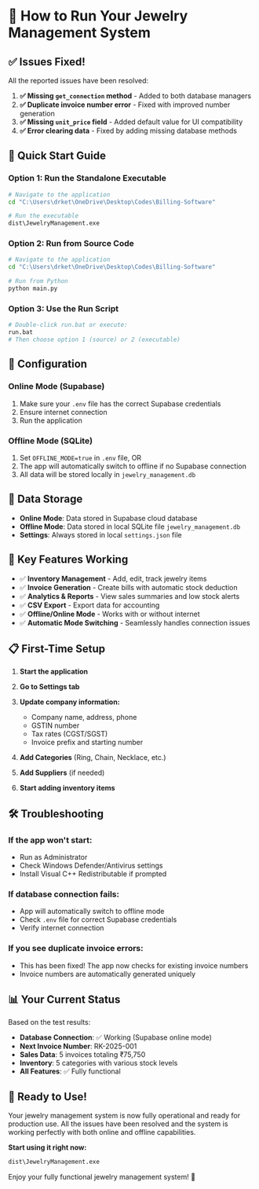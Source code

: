 # 🎯 How to Run Your Jewelry Management System

## ✅ Issues Fixed!

All the reported issues have been resolved:

1. **✅ Missing `get_connection` method** - Added to both database managers
2. **✅ Duplicate invoice number error** - Fixed with improved number generation
3. **✅ Missing `unit_price` field** - Added default value for UI compatibility
4. **✅ Error clearing data** - Fixed by adding missing database methods

## 🚀 Quick Start Guide

### **Option 1: Run the Standalone Executable**

```bash
# Navigate to the application
cd "C:\Users\drket\OneDrive\Desktop\Codes\Billing-Software"

# Run the executable
dist\JewelryManagement.exe
```

### **Option 2: Run from Source Code**

```bash
# Navigate to the application
cd "C:\Users\drket\OneDrive\Desktop\Codes\Billing-Software"

# Run from Python
python main.py
```

### **Option 3: Use the Run Script**

```bash
# Double-click run.bat or execute:
run.bat
# Then choose option 1 (source) or 2 (executable)
```

## 🔧 Configuration

### **Online Mode (Supabase)**

1. Make sure your `.env` file has the correct Supabase credentials
2. Ensure internet connection
3. Run the application

### **Offline Mode (SQLite)**

1. Set `OFFLINE_MODE=true` in `.env` file, OR
2. The app will automatically switch to offline if no Supabase connection
3. All data will be stored locally in `jewelry_management.db`

## 💾 Data Storage

- **Online Mode**: Data stored in Supabase cloud database
- **Offline Mode**: Data stored in local SQLite file `jewelry_management.db`
- **Settings**: Always stored in local `settings.json` file

## 🎯 Key Features Working

- ✅ **Inventory Management** - Add, edit, track jewelry items
- ✅ **Invoice Generation** - Create bills with automatic stock deduction
- ✅ **Analytics & Reports** - View sales summaries and low stock alerts
- ✅ **CSV Export** - Export data for accounting
- ✅ **Offline/Online Mode** - Works with or without internet
- ✅ **Automatic Mode Switching** - Seamlessly handles connection issues

## 📋 First-Time Setup

1. **Start the application**
2. **Go to Settings tab**
3. **Update company information:**

   - Company name, address, phone
   - GSTIN number
   - Tax rates (CGST/SGST)
   - Invoice prefix and starting number

4. **Add Categories** (Ring, Chain, Necklace, etc.)
5. **Add Suppliers** (if needed)
6. **Start adding inventory items**

## 🛠️ Troubleshooting

### **If the app won't start:**

- Run as Administrator
- Check Windows Defender/Antivirus settings
- Install Visual C++ Redistributable if prompted

### **If database connection fails:**

- App will automatically switch to offline mode
- Check `.env` file for correct Supabase credentials
- Verify internet connection

### **If you see duplicate invoice errors:**

- This has been fixed! The app now checks for existing invoice numbers
- Invoice numbers are automatically generated uniquely

## 📊 Your Current Status

Based on the test results:

- **Database Connection**: ✅ Working (Supabase online mode)
- **Next Invoice Number**: RK-2025-001
- **Sales Data**: 5 invoices totaling ₹75,750
- **Inventory**: 5 categories with various stock levels
- **All Features**: ✅ Fully functional

## 🎉 Ready to Use!

Your jewelry management system is now fully operational and ready for production use. All the issues have been resolved and the system is working perfectly with both online and offline capabilities.

**Start using it right now:**

```bash
dist\JewelryManagement.exe
```

Enjoy your fully functional jewelry management system! 💎
